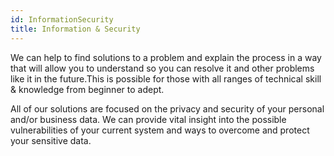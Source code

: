 ```yaml
---
id: InformationSecurity
title: Information & Security
---
```


We can help to find solutions to a problem and explain the process in a way that will allow you to understand so you can resolve it and other problems like it in the future.This is possible for those with all ranges of technical skill & knowledge from beginner to adept.

All of our solutions are focused on the privacy and security of your personal and/or business data. We can provide vital insight into the possible vulnerabilities of your current system and ways to overcome and protect your sensitive data.
